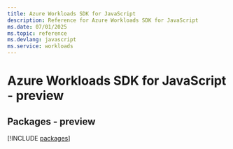 ```yaml
---
title: Azure Workloads SDK for JavaScript
description: Reference for Azure Workloads SDK for JavaScript
ms.date: 07/01/2025
ms.topic: reference
ms.devlang: javascript
ms.service: workloads
---
```

# Azure Workloads SDK for JavaScript - preview
## Packages - preview
[!INCLUDE [packages](workloads-index.md)]
